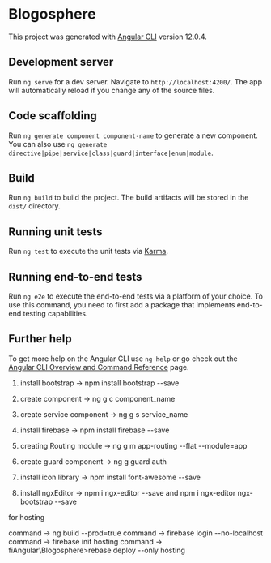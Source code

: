 # Blogosphere

This project was generated with [Angular CLI](https://github.com/angular/angular-cli) version 12.0.4.

## Development server

Run `ng serve` for a dev server. Navigate to `http://localhost:4200/`. The app will automatically reload if you change any of the source files.

## Code scaffolding

Run `ng generate component component-name` to generate a new component. You can also use `ng generate directive|pipe|service|class|guard|interface|enum|module`.

## Build

Run `ng build` to build the project. The build artifacts will be stored in the `dist/` directory.

## Running unit tests

Run `ng test` to execute the unit tests via [Karma](https://karma-runner.github.io).

## Running end-to-end tests

Run `ng e2e` to execute the end-to-end tests via a platform of your choice. To use this command, you need to first add a package that implements end-to-end testing capabilities.

## Further help

To get more help on the Angular CLI use `ng help` or go check out the [Angular CLI Overview and Command Reference](https://angular.io/cli) page.

1. install bootstrap -> npm install bootstrap --save

2. create component -> ng g c component_name

3. create service component -> ng g s service_name

4. install firebase -> npm install firebase --save

5. creating Routing module -> ng g m app-routing --flat --module=app

6. create guard component -> ng g guard auth

7. install icon library -> npm install font-awesome --save

8. install ngxEditor -> npm i ngx-editor --save  and  npm i ngx-editor ngx-bootstrap --save

for hosting

command -> ng build --prod=true
command -> firebase login --no-localhost
command -> firebase init hosting
command -> fiAngular\Blogosphere>rebase deploy --only hosting
